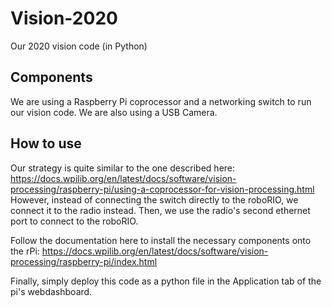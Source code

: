 # Vision-2020
Our 2020 vision code (in Python)

## Components
We are using a Raspberry Pi coprocessor and a networking switch to run our vision code. We are also using a USB Camera.

## How to use 
Our strategy is quite similar to the one described here: https://docs.wpilib.org/en/latest/docs/software/vision-processing/raspberry-pi/using-a-coprocessor-for-vision-processing.html
However, instead of connecting the switch directly to the roboRIO, we connect it to the radio instead. Then, we use the radio's second ethernet port to connect to the roboRIO.

Follow the documentation here to install the necessary components onto the rPi: https://docs.wpilib.org/en/latest/docs/software/vision-processing/raspberry-pi/index.html

Finally, simply deploy this code as a python file in the Application tab of the pi's webdashboard.
